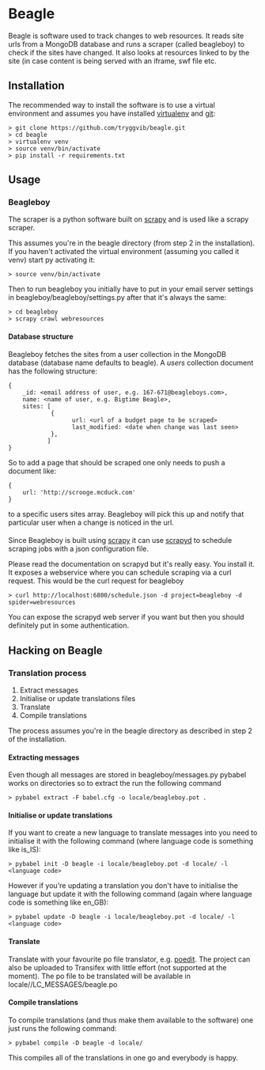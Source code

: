 # Beagle

Beagle is software used to track changes to web resources. It reads site urls from a MongoDB database and runs a scraper (called beagleboy) to check if the sites have changed. It also looks at resources linked to by the site (in case content is being served with an iframe, swf file etc.

## Installation

The recommended way to install the software is to use a virtual environment and assumes you have installed [virtualenv](http://www.virtualenv.org/) and [git](http://git-scm.com/):

    > git clone https://github.com/tryggvib/beagle.git
    > cd beagle
    > virtualenv venv
    > source venv/bin/activate
    > pip install -r requirements.txt

## Usage

### Beagleboy

The scraper is a python software built on [scrapy](http://scrapy.org) and is used like a scrapy scraper.

This assumes you're in the beagle directory (from step 2 in the installation). If you haven't activated the virtual environment (assuming you called it venv) start py activating it:

    > source venv/bin/activate

Then to run beagleboy you initially have to put in your email server settings in beagleboy/beagleboy/settings.py after that it's always the same:

    > cd beagleboy
    > scrapy crawl webresources

#### Database structure

Beagleboy fetches the sites from a user collection in the MongoDB database (database name defaults to beagle). A *users* collection document has the following structure:

    {
        _id: <email address of user, e.g. 167-671@beagleboys.com>,
        name: <name of user, e.g. Bigtime Beagle>,
        sites: [
                {
                      url: <url of a budget page to be scraped>
                      last_modified: <date when change was last seen>
                },
               ]
    }

So to add a page that should be scraped one only needs to push a document like:

    {
        url: 'http://scrooge.mcduck.com'
    }

to a specific users sites array. Beagleboy will pick this up and notify that particular user when a change is noticed in the url.

####

Since Beagleboy is built using [scrapy](http://scrapy.org) it can use [scrapyd](http://scrapyd.readthedocs.org/en/latest/) to schedule scraping jobs with a json configuration file.

Please read the documentation on scrapyd but it's really easy. You install it. It exposes a webservice where you can schedule scraping via a curl request. This would be the curl request for beagleboy

    > curl http://localhost:6800/schedule.json -d project=beagleboy -d spider=webresources

You can expose the scrapyd web server if you want but then you should definitely put in some authentication.

## Hacking on Beagle

### Translation process

1. Extract messages
2. Initialise or update translations files
3. Translate
4. Compile translations

The process assumes you're in the beagle directory as described in step 2 of the installation.

#### Extracting messages

Even though all messages are stored in beagleboy/messages.py pybabel works on directories so to extract the run the following command

    > pybabel extract -F babel.cfg -o locale/beagleboy.pot .

#### Initialise or update translations

If you want to create a new language to translate messages into you need to initialise it with the following command (where language code is something like is_IS):

    > pybabel init -D beagle -i locale/beagleboy.pot -d locale/ -l <language code>

However if you're updating a translation you don't have to initialise the language but update it with the following command (again where language code is something like en_GB):

    > pybabel update -D beagle -i locale/beagleboy.pot -d locale/ -l <language code>

#### Translate

Translate with your favourite po file translator, e.g. [poedit](http://www.poedit.net/). The project can also be uploaded to Transifex with little effort (not supported at the moment). The po file to be translated will be available in locale/<language code>/LC_MESSAGES/beagle.po

#### Compile translations

To compile translations (and thus make them available to the software) one just runs the following command:

    > pybabel compile -D beagle -d locale/

This compiles all of the translations in one go and everybody is happy.
